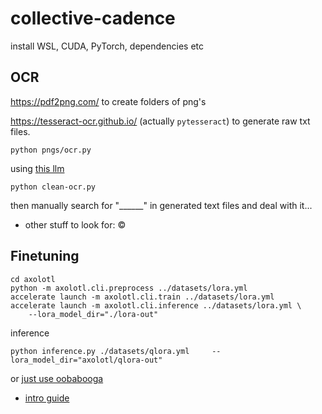 # collective-cadence

install WSL, CUDA, PyTorch, dependencies etc

## OCR

https://pdf2png.com/ to create folders of png's

https://tesseract-ocr.github.io/ (actually `pytesseract`) to generate raw txt files.

```
python pngs/ocr.py
```

using [this llm](https://huggingface.co/LoneStriker/Xwin-LM-70B-V0.1-2.3bpw-h6-exl2)

```
python clean-ocr.py
```

then manually search for "______" in generated text files and deal with it...
- other stuff to look for: ©

## Finetuning


```
cd axolotl
python -m axolotl.cli.preprocess ../datasets/lora.yml
accelerate launch -m axolotl.cli.train ../datasets/lora.yml
accelerate launch -m axolotl.cli.inference ../datasets/lora.yml \
    --lora_model_dir="./lora-out"
```

inference
```
python inference.py ./datasets/qlora.yml     --lora_model_dir="axolotl/qlora-out"
```

or [just use oobabooga](https://github.com/oobabooga/text-generation-webui)
- [intro guide](https://www.reddit.com/r/Oobabooga/comments/19480dr/how_to_train_your_dra_model/)